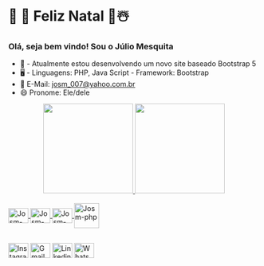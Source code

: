 # 🎄 🎁 Feliz Natal  🎁☃️
### Olá, seja bem vindo! Sou o Júlio Mesquita

- 📌 - Atualmente estou desenvolvendo um novo site baseado Bootstrap 5
- 🖥️ - Linguagens: PHP, Java Script - Framework: Bootstrap
- 📧 E-Mail: josm_007@yahoo.com.br
- 😄 Pronome: Ele/dele

<div align="center">
  <a href="https://github.com/josm007">  
  <img height="180em" src="https://github-readme-stats.vercel.app/api?username=josm007&show_icons=true&theme=dark&include_all_commits=true&count_private=true"/>
  <img height="180em" src="https://github-readme-stats.vercel.app/api/top-langs/?username=josm007&layout=compact&langs_count=7&theme=dark"/>
</div>
   
  <div style="display: inline_block"><br>
  <img align="center" alt="Josm-HTML" height="30" width="40" src="https://github.com/josm007/Ferramentas/blob/main/icones/css3-original.svg">
  <img align="center" alt="Josm-CSS" height="30" width="40" src="https://github.com/josm007/Ferramentas/blob/main/icones/html5-original.svg">
  <img align="center" alt="Josm-CSS" height="30" width="40" src="https://github.com/josm007/Ferramentas/blob/main/icones/javascript-original.svg">
  <img align="center" alt="Josm-php" height="50" width="50" src="https://github.com/josm007/Ferramentas/blob/main/icones/php-original.svg">
     
</div>
  
   ##
  
  <div>   
  <a href="https://instagram.com/josm_3051" target="_blank"><img align="center" alt="Instagram" height="30" width="40" src="https://github.com/josm007/Ferramentas/blob/main/icones/instagram.png"></a>   
  <a href = "mailto:josm3051@gmail.com"><img align="center" alt="Gmail" height="30" width="40" src="https://github.com/josm007/Ferramentas/blob/main/icones/gmail.png"></a>  
  <a href="https://www.linkedin.com/in/júlio-mesquita-a976921b7" target="_blank"><img align="center" alt="Linkedin" height="30" width="40" src="https://github.com/josm007/Ferramentas/blob/main/icones/linkedin.png"></a> 
    <a href="https://api.whatsapp.com/send?phone=5592993386769&text=Ol%C3%A1%2C%20seja%20bem%20vindo%20ao%20meu%20WhatsApp" target="_blank"><img align="center" alt="WhatsApp" height="30" width="40" src="https://github.com/josm007/Ferramentas/blob/main/icones/whatsapp.png"></a>
</div>
